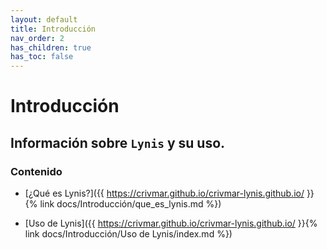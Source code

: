 ```yaml
---
layout: default
title: Introducción
nav_order: 2
has_children: true
has_toc: false
---
```


# Introducción

## Información sobre `Lynis` y su uso.

### Contenido

- [¿Qué es Lynis?]({{ https://crivmar.github.io/crivmar-lynis.github.io/ }}{% link docs/Introducción/que_es_lynis.md %})

- [Uso de Lynis]({{ https://crivmar.github.io/crivmar-lynis.github.io/ }}{% link docs/Introducción/Uso de Lynis/index.md %})



